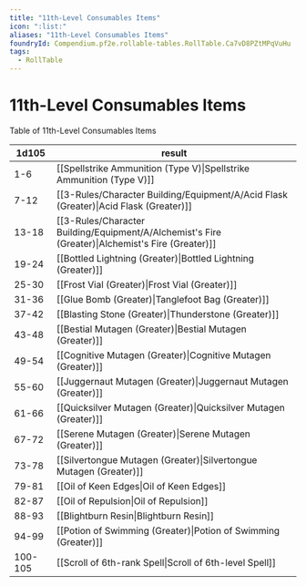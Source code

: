 ```yaml
---
title: "11th-Level Consumables Items"
icon: ":list:"
aliases: "11th-Level Consumables Items"
foundryId: Compendium.pf2e.rollable-tables.RollTable.Ca7vD8PZtMPqVuHu
tags:
  - RollTable
---
```


# 11th-Level Consumables Items
Table of 11th-Level Consumables Items

| 1d105 | result |
|------|--------|
| 1-6 | [[Spellstrike Ammunition (Type V)\|Spellstrike Ammunition (Type V)]] |
| 7-12 | [[3-Rules/Character Building/Equipment/A/Acid Flask (Greater)\|Acid Flask (Greater)]] |
| 13-18 | [[3-Rules/Character Building/Equipment/A/Alchemist's Fire (Greater)\|Alchemist's Fire (Greater)]] |
| 19-24 | [[Bottled Lightning (Greater)\|Bottled Lightning (Greater)]] |
| 25-30 | [[Frost Vial (Greater)\|Frost Vial (Greater)]] |
| 31-36 | [[Glue Bomb (Greater)\|Tanglefoot Bag (Greater)]] |
| 37-42 | [[Blasting Stone (Greater)\|Thunderstone (Greater)]] |
| 43-48 | [[Bestial Mutagen (Greater)\|Bestial Mutagen (Greater)]] |
| 49-54 | [[Cognitive Mutagen (Greater)\|Cognitive Mutagen (Greater)]] |
| 55-60 | [[Juggernaut Mutagen (Greater)\|Juggernaut Mutagen (Greater)]] |
| 61-66 | [[Quicksilver Mutagen (Greater)\|Quicksilver Mutagen (Greater)]] |
| 67-72 | [[Serene Mutagen (Greater)\|Serene Mutagen (Greater)]] |
| 73-78 | [[Silvertongue Mutagen (Greater)\|Silvertongue Mutagen (Greater)]] |
| 79-81 | [[Oil of Keen Edges\|Oil of Keen Edges]] |
| 82-87 | [[Oil of Repulsion\|Oil of Repulsion]] |
| 88-93 | [[Blightburn Resin\|Blightburn Resin]] |
| 94-99 | [[Potion of Swimming (Greater)\|Potion of Swimming (Greater)]] |
| 100-105 | [[Scroll of 6th-rank Spell\|Scroll of 6th-level Spell]] |

